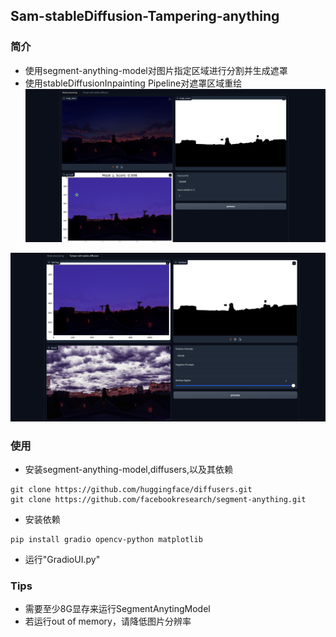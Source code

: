 ## Sam-stableDiffusion-Tampering-anything
### 简介
+ 使用segment-anything-model对图片指定区域进行分割并生成遮罩
+ 使用stableDiffusionInpainting Pipeline对遮罩区域重绘
![SAm](examples/1.png)

![Diff](examples/2.png)

### 使用
+ 安装segment-anything-model,diffusers,以及其依赖

```
git clone https://github.com/huggingface/diffusers.git
git clone https://github.com/facebookresearch/segment-anything.git
```
+ 安装依赖
```
pip install gradio opencv-python matplotlib
```
+ 运行"GradioUI.py"


### Tips
+ 需要至少8G显存来运行SegmentAnytingModel
+ 若运行out of memory，请降低图片分辨率




